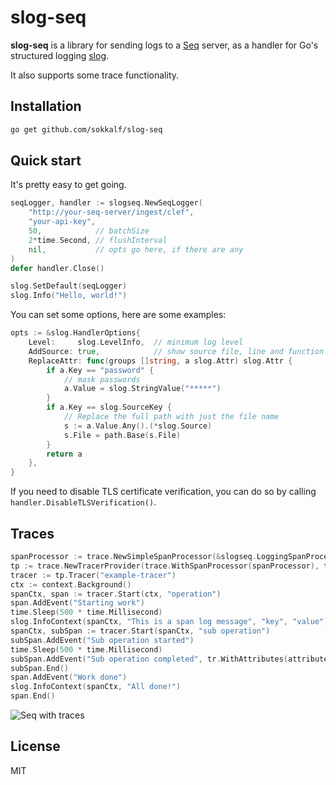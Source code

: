 # slog-seq

**slog-seq** is a library for sending logs to a [Seq](https://datalust.co/seq) server, as a handler for Go's structured logging [slog](https://go.dev/blog/slog).

It also supports some trace functionality.

## Installation

```bash
go get github.com/sokkalf/slog-seq
```

## Quick start

It's pretty easy to get going.

```go
seqLogger, handler := slogseq.NewSeqLogger(
	"http://your-seq-server/ingest/clef",
	"your-api-key",
	50,            // batchSize
	2*time.Second, // flushInterval
	nil,           // opts go here, if there are any
)
defer handler.Close()

slog.SetDefault(seqLogger)
slog.Info("Hello, world!")
```

You can set some options, here are some examples:

```go
opts := &slog.HandlerOptions{
	Level:     slog.LevelInfo,  // minimum log level
	AddSource: true,            // show source file, line and function in log
	ReplaceAttr: func(groups []string, a slog.Attr) slog.Attr {
		if a.Key == "password" {
			// mask passwords
			a.Value = slog.StringValue("*****")
		}
		if a.Key == slog.SourceKey {
			// Replace the full path with just the file name
			s := a.Value.Any().(*slog.Source)
			s.File = path.Base(s.File)
		}
		return a
	},
}
```

If you need to disable TLS certificate verification, you can do so by calling `handler.DisableTLSVerification()`.

## Traces

```go
spanProcessor := trace.NewSimpleSpanProcessor(&slogseq.LoggingSpanProcessor{Handler: handler})
tp := trace.NewTracerProvider(trace.WithSpanProcessor(spanProcessor), trace.WithSampler(trace.AlwaysSample()))
tracer := tp.Tracer("example-tracer")
ctx := context.Background()
spanCtx, span := tracer.Start(ctx, "operation")
span.AddEvent("Starting work")
time.Sleep(500 * time.Millisecond)
slog.InfoContext(spanCtx, "This is a span log message", "key", "value")
spanCtx, subSpan := tracer.Start(spanCtx, "sub operation")
subSpan.AddEvent("Sub operation started")
time.Sleep(500 * time.Millisecond)
subSpan.AddEvent("Sub operation completed", tr.WithAttributes(attribute.String("key", "value")))
subSpan.End()
span.AddEvent("Work done")
slog.InfoContext(spanCtx, "All done!")
span.End()
```

![Seq with traces](../master/doc/seq_screenshot.png)

## License

MIT
